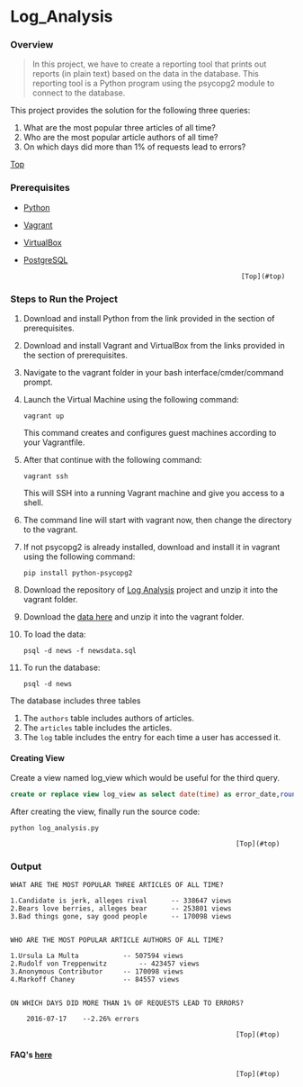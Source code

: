 # Log_Analysis

### Overview
>In this project, we have to create a reporting tool that prints out reports (in plain text) based on the data in the database. This reporting tool is a Python program using the psycopg2 module to connect to the database.

This project provides the solution for the following three queries:
1. What are the most popular three articles of all time?
2. Who are the most popular article authors of all time?
3. On which days did more than 1% of requests lead to errors?

[Top](#top)

### Prerequisites
* [Python](https://www.python.org/downloads/)
* [Vagrant](https://www.vagrantup.com/downloads.html)
* [VirtualBox](https://www.virtualbox.org/wiki/Downloads)
* [PostgreSQL](https://www.postgresql.org/docs/9.5/index.html)

															[Top](#top)

### Steps to Run the Project 
1. Download and install Python from the link provided in the section of prerequisites.
2. Download and install Vagrant and VirtualBox from the links provided in the section of prerequisites.
3. Navigate to the vagrant folder in your bash interface/cmder/command prompt.
4. Launch the Virtual Machine using the following command:
	
	```
	vagrant up
	```
   This command creates and configures guest machines according to your Vagrantfile.
5. After that continue with the following command:
	
	```
	vagrant ssh
	```
   This will SSH into a running Vagrant machine and give you access to a shell.
6. The command line will start with vagrant now, then change the directory to the vagrant.
7. If not psycopg2 is already installed, download and install it in vagrant using the following command:
	
	```
	pip install python-psycopg2
	```
8. Download the repository of [Log Analysis]() project and unzip it into the vagrant folder.
9. Download the [data here](https://d17h27t6h515a5.cloudfront.net/topher/2016/August/57b5f748_newsdata/newsdata.zip) and unzip it into the vagrant folder.
10. To load the data:
	
	```
	psql -d news -f newsdata.sql
	```
11. To run the database:
	
	```
	psql -d news
	```

The database includes three tables
1. The `authors` table includes authors of articles.
2. The `articles` table includes the articles.
3. The `log` table includes the entry for each time a user has accessed it.

#### Creating View
Create a view named log_view which would be useful for the third query.

```sql
create or replace view log_view as select date(time) as error_date,round(100.0*sum(case log.status when '404 NOT FOUND' then 1 else 0 end)/count(log.status), 2) as error from log group by error_date
 ```

 After creating the view, finally run the source code:
 
 ```
 python log_analysis.py
 ```

															[Top](#top)

### Output

```
WHAT ARE THE MOST POPULAR THREE ARTICLES OF ALL TIME?             

1.Candidate is jerk, alleges rival      -- 338647 views            
2.Bears love berries, alleges bear      -- 253801 views            
3.Bad things gone, say good people      -- 170098 views            
                                                                  
                                                                  
WHO ARE THE MOST POPULAR ARTICLE AUTHORS OF ALL TIME?             

1.Ursula La Multa       	-- 507594 views                            
2.Rudolf von Treppenwitz        -- 423457 views                    
3.Anonymous Contributor 	-- 170098 views                            
4.Markoff Chaney        	-- 84557 views                             
                                                                  
                                                                  
ON WHICH DAYS DID MORE THAN 1% OF REQUESTS LEAD TO ERRORS?        

	2016-07-17    --2.26% errors

```

															[Top](#top)

#### FAQ's [here](https://udacity.zendesk.com/hc/en-us)

															[Top](#top)
